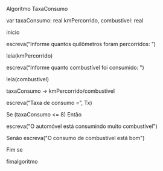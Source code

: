 Algoritmo TaxaConsumo

var taxaConsumo: real
      kmPercorrido, combustivel: real

inicio

escreva(“Informe quantos quilômetros foram percorridos: ”)

leia(kmPercorrido)

escreva(“Informe quanto combustível foi consumido: ")

leia(combustivel)

taxaConsumo -> kmPercorrido/combustivel

escreva(“Taxa de consumo =”, Tx)

Se (taxaConsumo <= 8) Então

escreva("O automóvel está consumindo muito combustível")

Senão
	escreva("O consumo de combustível está bom")

Fim se

fimalgoritmo
